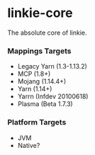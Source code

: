 # linkie-core
The absolute core of linkie.

### Mappings Targets
- Legacy Yarn (1.3-1.13.2)
- MCP (1.8+)
- Mojang (1.14.4+)
- Yarn (1.14+)
- Yarrn (Infdev 20100618)
- Plasma (Beta 1.7.3)

### Platform Targets
- JVM
- Native?